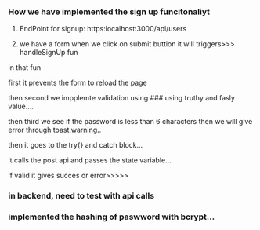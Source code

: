 ### How we have implemented the sign up funcitonaliyt

1) EndPoint for signup:  https:localhost:3000/api/users 

2) we have a form when we click on submit buttion it will triggers>>> handleSignUp fun

in that fun 

first it prevents the form to reload the page

then second we impplemte validation using ### using truthy and fasly value....

then third we see if the password is less than 6 characters then we will give error through toast.warning..

then it goes to the try{} and catch block...

it calls the post api and passes the state variable...

if valid it gives succes or error>>>>>


### in backend, need to test with api calls
###  implemented the hashing of paswword with bcrypt...


